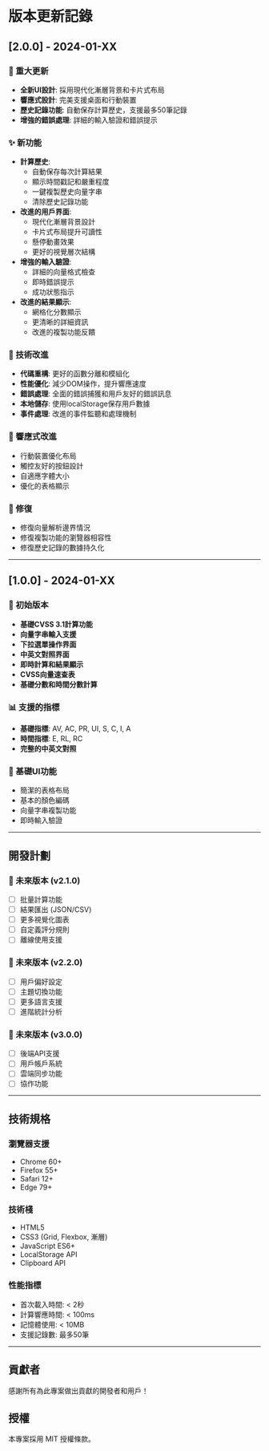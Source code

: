 # 版本更新記錄

## [2.0.0] - 2024-01-XX

### 🎉 重大更新
- **全新UI設計**: 採用現代化漸層背景和卡片式布局
- **響應式設計**: 完美支援桌面和行動裝置
- **歷史記錄功能**: 自動保存計算歷史，支援最多50筆記錄
- **增強的錯誤處理**: 詳細的輸入驗證和錯誤提示

### ✨ 新功能
- **計算歷史**: 
  - 自動保存每次計算結果
  - 顯示時間戳記和嚴重程度
  - 一鍵複製歷史向量字串
  - 清除歷史記錄功能
- **改進的用戶界面**:
  - 現代化漸層背景設計
  - 卡片式布局提升可讀性
  - 懸停動畫效果
  - 更好的視覺層次結構
- **增強的輸入驗證**:
  - 詳細的向量格式檢查
  - 即時錯誤提示
  - 成功狀態指示
- **改進的結果顯示**:
  - 網格化分數顯示
  - 更清晰的詳細資訊
  - 改進的複製功能反饋

### 🔧 技術改進
- **代碼重構**: 更好的函數分離和模組化
- **性能優化**: 減少DOM操作，提升響應速度
- **錯誤處理**: 全面的錯誤捕獲和用戶友好的錯誤訊息
- **本地儲存**: 使用localStorage保存用戶數據
- **事件處理**: 改進的事件監聽和處理機制

### 📱 響應式改進
- 行動裝置優化布局
- 觸控友好的按鈕設計
- 自適應字體大小
- 優化的表格顯示

### 🐛 修復
- 修復向量解析邊界情況
- 修復複製功能的瀏覽器相容性
- 修復歷史記錄的數據持久化

---

## [1.0.0] - 2024-01-XX

### 🎯 初始版本
- **基礎CVSS 3.1計算功能**
- **向量字串輸入支援**
- **下拉選單操作界面**
- **中英文對照界面**
- **即時計算和結果顯示**
- **CVSS向量速查表**
- **基礎分數和時間分數計算**

### 📊 支援的指標
- **基礎指標**: AV, AC, PR, UI, S, C, I, A
- **時間指標**: E, RL, RC
- **完整的中英文對照**

### 🎨 基礎UI功能
- 簡潔的表格布局
- 基本的顏色編碼
- 向量字串複製功能
- 即時輸入驗證

---

## 開發計劃

### 🔮 未來版本 (v2.1.0)
- [ ] 批量計算功能
- [ ] 結果匯出 (JSON/CSV)
- [ ] 更多視覺化圖表
- [ ] 自定義評分規則
- [ ] 離線使用支援

### 🔮 未來版本 (v2.2.0)
- [ ] 用戶偏好設定
- [ ] 主題切換功能
- [ ] 更多語言支援
- [ ] 進階統計分析

### 🔮 未來版本 (v3.0.0)
- [ ] 後端API支援
- [ ] 用戶帳戶系統
- [ ] 雲端同步功能
- [ ] 協作功能

---

## 技術規格

### 瀏覽器支援
- Chrome 60+
- Firefox 55+
- Safari 12+
- Edge 79+

### 技術棧
- HTML5
- CSS3 (Grid, Flexbox, 漸層)
- JavaScript ES6+
- LocalStorage API
- Clipboard API

### 性能指標
- 首次載入時間: < 2秒
- 計算響應時間: < 100ms
- 記憶體使用: < 10MB
- 支援記錄數: 最多50筆

---

## 貢獻者

感謝所有為此專案做出貢獻的開發者和用戶！

## 授權

本專案採用 MIT 授權條款。
